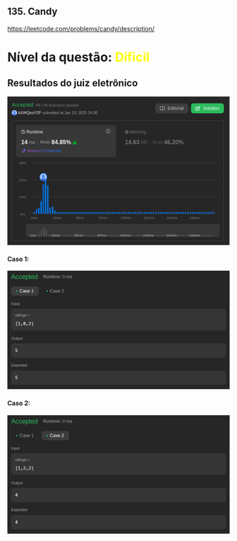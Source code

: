 ## 135. Candy

https://leetcode.com/problems/candy/description/

# Nível da questão:  <span style="color: yellow;">Dificil</span>

## Resultados do juiz eletrônico

![](/assets/Result_dificil1.png)

#### Caso 1:

![](/assets/Case1_dificil1.png)

#### Caso 2:

![](/assets/Case2_dificil1.png)



